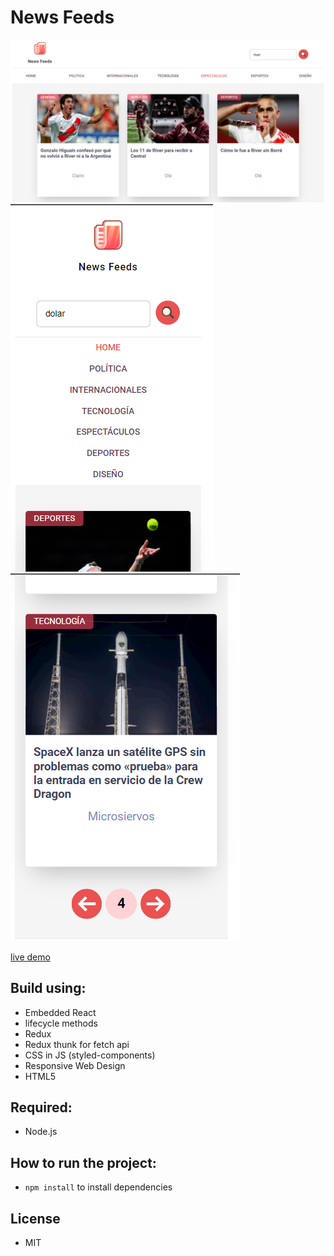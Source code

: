 # News Feeds

![app screenshot desktop](./.readme-images/news-feeds.png)
![app screenshot mobile](./.readme-images/news-feeds-responsive.png)
![app screenshot mobile](./.readme-images/news-feeds-pagination.png)

[live demo](https://gusV15.github.io/news-feeds/)

## Build using:

- Embedded React
- lifecycle methods
- Redux
- Redux thunk for fetch api
- CSS in JS (styled-components)
- Responsive Web Design
- HTML5

## Required:

- Node.js

## How to run the project:

- `npm install` to install dependencies

## License

- MIT
